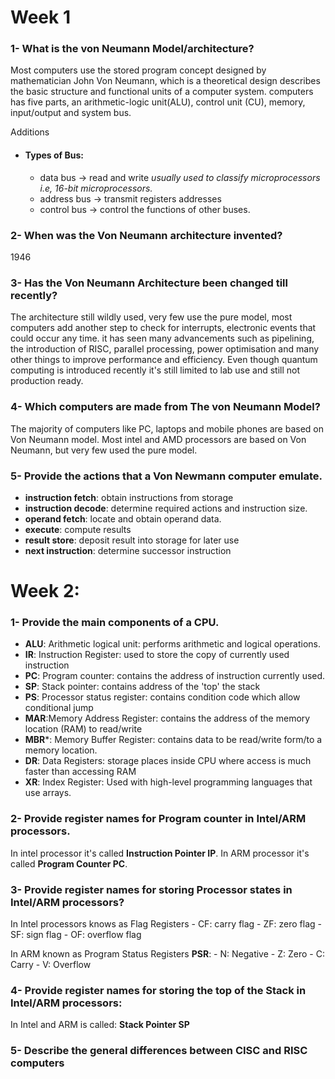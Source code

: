 # Week 1
### 1- What is the von Neumann Model/architecture?

Most computers use the stored program concept designed by mathematician John Von Neumann, which is a theoretical design describes the basic structure and functional units of a computer system. computers has five parts, an arithmetic-logic unit(ALU), control unit (CU), memory, input/output and system bus. 

Additions
- #### Types of Bus:
	- data bus -> read and write *usually used to classify microprocessors i.e, 16-bit microprocessors.*
	- address bus -> transmit registers addresses
	- control bus -> control the functions of other buses.

### 2- When was the Von Neumann architecture invented?
1946

### 3- Has the Von Neumann Architecture been changed till recently?
The architecture still wildly used, very few use the pure model, most computers add another step to check for interrupts, electronic events that could occur any time.
it has seen many advancements such as pipelining, the introduction of RISC, parallel processing, power optimisation and many other things to improve performance and efficiency. Even though quantum computing is introduced recently it's still limited to lab use and still not production ready. 

### 4- Which computers are made from The von Neumann Model? 
The majority of computers like PC, laptops and mobile phones are based on Von Neumann model. Most intel and AMD processors are based on Von Neumann, but very few used the pure model. 

### 5- Provide the actions that a Von Newmann computer emulate.

- **instruction fetch**: obtain instructions from storage
- **instruction decode**: determine required actions and instruction size.
- **operand fetch**: locate and obtain operand data.
- **execute**: compute results 
- **result store**: deposit result into storage for later use
- **next instruction**: determine successor instruction

# Week 2:
### 1- Provide the main components of a CPU.
- **ALU**: Arithmetic logical unit: performs arithmetic and logical operations. 
- **IR**: Instruction Register: used to store the copy of currently used instruction
- **PC**: Program counter: contains the address of instruction currently used.
- **SP**: Stack pointer: contains address of the 'top' the stack
- **PS**: Processor status register: contains condition code which allow conditional jump
- **MAR**:Memory Address Register: contains the address of the memory location (RAM) to read/write
- **MBR***: Memory Buffer Register: contains data to be read/write form/to a memory location. 
- **DR**: Data Registers: storage places inside CPU where access is much faster than accessing RAM
- **XR**: Index Register: Used with high-level programming languages that use arrays.

### 2- Provide register names for Program counter in Intel/ARM processors.
In intel processor it's called **Instruction Pointer IP**.
In ARM processor it's called **Program Counter PC**.

### 3- Provide register names for storing Processor states in Intel/ARM processors?
In Intel processors knows as Flag Registers
	- CF: carry flag
	- ZF: zero flag
	- SF: sign flag
	- OF: overflow flag

In ARM known as Program Status Registers **PSR**:
	- N: Negative
	- Z: Zero
	- C: Carry
	- V: Overflow

### 4- Provide register names for storing the top of the Stack in Intel/ARM processors:
In Intel and ARM is called: **Stack Pointer SP**

### 5- Describe the general differences between CISC and RISC computers
